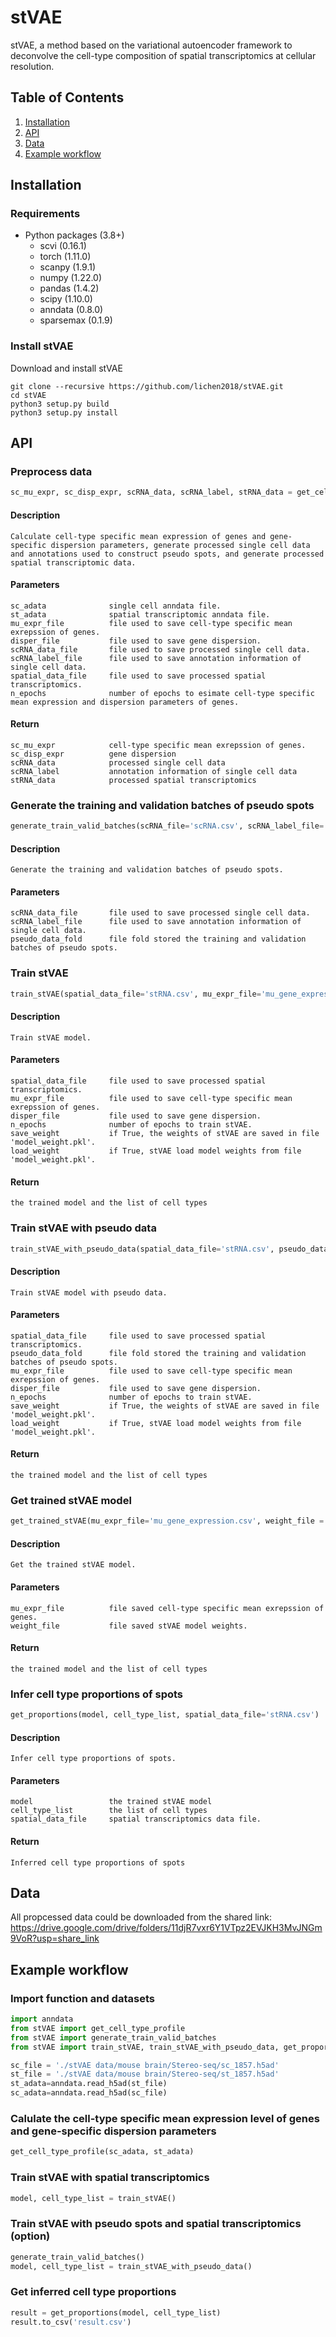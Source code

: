 # stVAE
stVAE, a method based on the variational autoencoder framework to deconvolve the cell-type composition of spatial transcriptomics at cellular resolution.

## Table of Contents
1. [Installation](#installation)
2. [API](#api)
3. [Data](#data)
4. [Example workflow](#example-workflow)
## Installation
### Requirements
- Python packages (3.8+)
  - scvi (0.16.1)
  - torch (1.11.0)
  - scanpy (1.9.1)
  - numpy (1.22.0)
  - pandas (1.4.2)
  - scipy (1.10.0)
  - anndata (0.8.0)
  - sparsemax (0.1.9)


### Install stVAE
Download and install stVAE
```
git clone --recursive https://github.com/lichen2018/stVAE.git
cd stVAE
python3 setup.py build
python3 setup.py install
```
## API
### Preprocess data
```python
sc_mu_expr, sc_disp_expr, scRNA_data, scRNA_label, stRNA_data = get_cell_type_profile(sc_adata, st_adata, mu_expr_file='mu_gene_expression.csv', disper_file='disp_gene_expression.csv', scRNA_data_file='scRNA.csv', scRNA_label_file='scRNA_label.csv', spatial_data_file='stRNA.csv', n_epochs=250)
```
#### Description
  ```
  Calculate cell-type specific mean expression of genes and gene-specific dispersion parameters, generate processed single cell data and annotations used to construct pseudo spots, and generate processed spatial transcriptomic data.
  ```
#### Parameters  
  ```
  sc_adata              single cell anndata file.
  st_adata              spatial transcriptomic anndata file.
  mu_expr_file          file used to save cell-type specific mean exrepssion of genes.
  disper_file           file used to save gene dispersion.
  scRNA_data_file       file used to save processed single cell data.
  scRNA_label_file      file used to save annotation information of single cell data.
  spatial_data_file     file used to save processed spatial transcriptomics.
  n_epochs              number of epochs to esimate cell-type specific mean expression and dispersion parameters of genes.
  ```
#### Return 
  ```
  sc_mu_expr            cell-type specific mean exrepssion of genes.
  sc_disp_expr          gene dispersion
  scRNA_data            processed single cell data
  scRNA_label           annotation information of single cell data
  stRNA_data            processed spatial transcriptomics
  ```

### Generate the training and validation batches of pseudo spots

```python
generate_train_valid_batches(scRNA_file='scRNA.csv', scRNA_label_file='scRNA_label.csv', pseudo_data_path= './batch_data/')
```
#### Description
  ```
  Generate the training and validation batches of pseudo spots.
  ```
#### Parameters  
  ```
  scRNA_data_file       file used to save processed single cell data.
  scRNA_label_file      file used to save annotation information of single cell data.
  pseudo_data_fold      file fold stored the training and validation batches of pseudo spots.  
  ```


### Train stVAE
```python
train_stVAE(spatial_data_file='stRNA.csv', mu_expr_file='mu_gene_expression.csv', disper_file='disp_gene_expression.csv', n_epochs=2000, save_weight=True, load_weight=False)
```
#### Description
  ```
  Train stVAE model.
  ```
#### Parameters  
  ```
  spatial_data_file     file used to save processed spatial transcriptomics.
  mu_expr_file          file used to save cell-type specific mean exrepssion of genes.
  disper_file           file used to save gene dispersion.
  n_epochs              number of epochs to train stVAE.
  save_weight           if True, the weights of stVAE are saved in file 'model_weight.pkl'.
  load_weight           if True, stVAE load model weights from file 'model_weight.pkl'.
  ```
#### Return 
  ```
  the trained model and the list of cell types
  ```

### Train stVAE with pseudo data
```python
train_stVAE_with_pseudo_data(spatial_data_file='stRNA.csv', pseudo_data_fold='./batch_data/', mu_expr_file='mu_gene_expression.csv', disper_file='disp_gene_expression.csv', n_epochs=1000, save_weight=True, load_weight=False)
```
#### Description
  ```
  Train stVAE model with pseudo data.
  ```
#### Parameters  
  ```
  spatial_data_file     file used to save processed spatial transcriptomics.
  pseudo_data_fold      file fold stored the training and validation batches of pseudo spots.  
  mu_expr_file          file used to save cell-type specific mean exrepssion of genes.
  disper_file           file used to save gene dispersion.
  n_epochs              number of epochs to train stVAE.
  save_weight           if True, the weights of stVAE are saved in file 'model_weight.pkl'.
  load_weight           if True, stVAE load model weights from file 'model_weight.pkl'.
  ```
#### Return 
  ```
  the trained model and the list of cell types
  ```

### Get trained stVAE model
```python
get_trained_stVAE(mu_expr_file='mu_gene_expression.csv', weight_file = 'model_weight.pkl')
```
#### Description
  ```
  Get the trained stVAE model.
  ```
#### Parameters  
  ``` 
  mu_expr_file          file saved cell-type specific mean exrepssion of genes.
  weight_file           file saved stVAE model weights.
  ```
#### Return 
  ```
  the trained model and the list of cell types
  ```

### Infer cell type proportions of spots
```python
get_proportions(model, cell_type_list, spatial_data_file='stRNA.csv')
```
#### Description
  ```
  Infer cell type proportions of spots.
  ```
#### Parameters  
  ```
  model                 the trained stVAE model
  cell_type_list        the list of cell types
  spatial_data_file     spatial transcriptomics data file.
  ```
#### Return 
  ```
  Inferred cell type proportions of spots
  ```

## Data
All propcessed data could be downloaded from the shared link: https://drive.google.com/drive/folders/11djR7vxr6Y1VTpz2EVJKH3MvJNGm9VoR?usp=share_link  

## Example workflow
### Import function and datasets
```python
import anndata
from stVAE import get_cell_type_profile
from stVAE import generate_train_valid_batches
from stVAE import train_stVAE, train_stVAE_with_pseudo_data, get_proportions

sc_file = './stVAE data/mouse brain/Stereo-seq/sc_1857.h5ad'
st_file = './stVAE data/mouse brain/Stereo-seq/st_1857.h5ad'
st_adata=anndata.read_h5ad(st_file)
sc_adata=anndata.read_h5ad(sc_file)
```

### Calulate the cell-type specific mean expression level of genes and gene-specific dispersion parameters
```python
get_cell_type_profile(sc_adata, st_adata)
```

### Train stVAE with spatial transcriptomics
```python
model, cell_type_list = train_stVAE()
```

### Train stVAE with pseudo spots and spatial transcriptomics (option)
```python
generate_train_valid_batches()
model, cell_type_list = train_stVAE_with_pseudo_data()
```

### Get inferred cell type proportions
```python
result = get_proportions(model, cell_type_list)
result.to_csv('result.csv')
```
